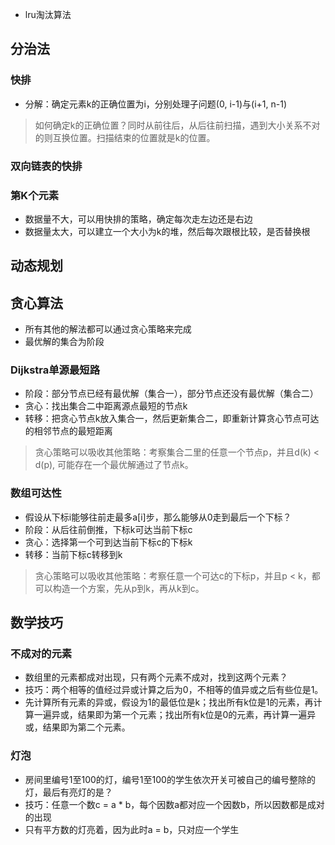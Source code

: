 

- lru淘汰算法

## 分治法

### 快排
- 分解：确定元素k的正确位置为i，分别处理子问题(0, i-1)与(i+1, n-1)
> 如何确定k的正确位置？同时从前往后，从后往前扫描，遇到大小关系不对的则互换位置。扫描结束的位置就是k的位置。

### 双向链表的快排

### 第K个元素
- 数据量不大，可以用快排的策略，确定每次走左边还是右边
- 数据量太大，可以建立一个大小为k的堆，然后每次跟根比较，是否替换根

## 动态规划

## 贪心算法
- 所有其他的解法都可以通过贪心策略来完成
- 最优解的集合为阶段

### Dijkstra单源最短路
- 阶段：部分节点已经有最优解（集合一），部分节点还没有最优解（集合二）
- 贪心：找出集合二中距离源点最短的节点k
- 转移：把贪心节点k放入集合一，然后更新集合二，即重新计算贪心节点可达的相邻节点的最短距离
> 贪心策略可以吸收其他策略：考察集合二里的任意一个节点p，并且d(k) < d(p), 可能存在一个最优解通过了节点k。

### 数组可达性
- 假设从下标i能够往前走最多a[i]步，那么能够从0走到最后一个下标？
- 阶段：从后往前倒推，下标k可达当前下标c
- 贪心：选择第一个可到达当前下标c的下标k
- 转移：当前下标c转移到k
> 贪心策略可以吸收其他策略：考察任意一个可达c的下标p，并且p < k，都可以构造一个方案，先从p到k，再从k到c。

## 数学技巧

### 不成对的元素
- 数组里的元素都成对出现，只有两个元素不成对，找到这两个元素？
- 技巧：两个相等的值经过异或计算之后为0，不相等的值异或之后有些位是1。
- 先计算所有元素的异或，假设为1的最低位是k；找出所有k位是1的元素，再计算一遍异或，结果即为第一个元素；找出所有k位是0的元素，再计算一遍异或，结果即为第二个元素。

### 灯泡
- 房间里编号1至100的灯，编号1至100的学生依次开关可被自己的编号整除的灯，最后有亮灯的是？
- 技巧：任意一个数c = a * b，每个因数a都对应一个因数b，所以因数都是成对的出现
- 只有平方数的灯亮着，因为此时a = b，只对应一个学生

